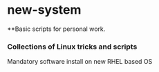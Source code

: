 # new-system
**Basic scripts for personal work.

### Collections of Linux tricks and scripts

Mandatory software install on new RHEL based OS 
